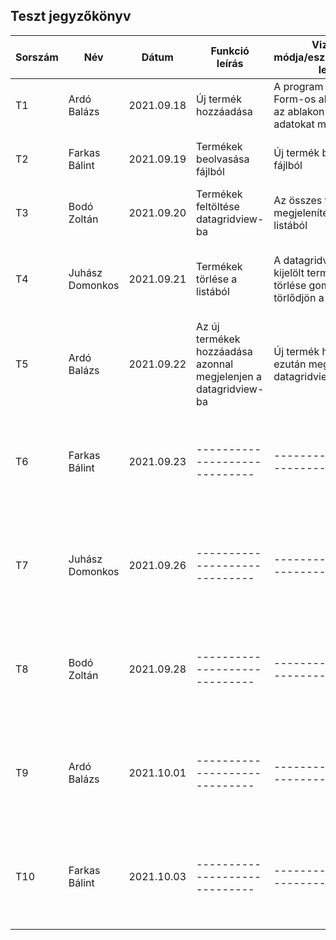## Teszt jegyzőkönyv



| Sorszám                  |    Név                   |  Dátum     | Funkció leírás  	| Vizsgálat módja/eszköze,részletes leírása	|Elvárt eredmény	|Verzió	|
|----------------|-------------------------------|-----------------------------|-----------------------------|-----------------------------|-----------------------------|-----------------------------|
|T1|Ardó Balázs|2021.09.18|Új termék hozzáadása|A program megnyit egy új Form-os ablakot, és ezen az ablakon a szükséges adatokat megadja.|Termék kiírása fájlba|1.0|
|T2|Farkas Bálint|2021.09.19|Termékek beolvasása fájlból|Új termék beolvasása fájlból|Termékek listájába megtalálható az új termék|1.0|
|T3|Bodó Zoltán|2021.09.20|Termékek feltöltése datagridview-ba|Az összes termék megjelenítése a termékek listából|Termékek megjelenítése datagridviewba|1.0|
|T4|Juhász Domonkos|2021.09.21|Termékek törlése a listából|A datagridview-ba kijelölt termék a termékek törlése gomb után törlődjön a listából|A kijelölt termék azonnali törlése a listából és a fájlból|1.0|
|T5|Ardó Balázs|2021.09.22|Az új termékek hozzáadása azonnal megjelenjen a datagridview-ba|Új termék hozzáadása ezután megtekintés datagridview-ban|A termékek lista frissüljön datagridview-ba|1.0|
|T6|Farkas Bálint|2021.09.23|-----------------------------|-----------------------------|-----------------------------|-----------------------------|
|T7|Juhász Domonkos|2021.09.26|-----------------------------|-----------------------------|-----------------------------|-----------------------------|
|T8|Bodó Zoltán|2021.09.28|-----------------------------|-----------------------------|-----------------------------|-----------------------------|
|T9|Ardó Balázs|2021.10.01|-----------------------------|-----------------------------|-----------------------------|-----------------------------|
|T10|Farkas Bálint|2021.10.03|-----------------------------|-----------------------------|-----------------------------|-----------------------------|
